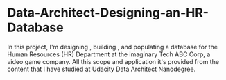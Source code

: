 # Data-Architect-Designing-an-HR-Database
In this project, I'm designing , building , and populating a database for the Human Resources (HR) Department at the imaginary Tech ABC Corp, a video game company. All this scope and application it's provided from the content that I have studied at Udacity Data Architect Nanodegree.
